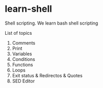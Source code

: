 # learn-shell

Shell scripting. We learn bash shell scripting

List of topics 
1. Comments
2. Print
3. Variables
4. Conditions
5. Functions
6. Loops 
7. Exit status & Redirectos & Quotes
8. SED Editor
